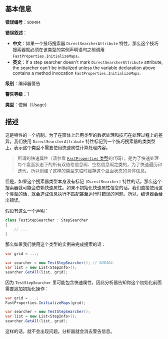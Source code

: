 ## 基本信息

**错误编号**：`SD0404`

**错误叙述**：

* **中文**：如果一个技巧搜索器 `DirectSearcherAttribute` 特性，那么这个技巧搜索器就必须在该类型的实例声明语句之前调用 `FastProperties.InitializeMaps`。
* **英文**：If a step searcher doesn't mark `DirectSearcherAttribute` attribute, the searcher can't be initialized unless the variable declaration above contains a method invocation `FastProperties.InitializeMaps`.

**级别**：编译器警告

**警告等级**：1

**类型**：使用（Usage）

## 描述

这是特性的一个机制。为了在窗体上启用类型的数据处理和技巧在处理过程上的差异，我们使用 `DirectSearcherAttribute` 特性标记到一个技巧搜索器的类类型上，表示这个类型不需要使用快速属性计算处理内容。

> 所谓的快速属性（请参看 [`FastProperties` 类型](https://github.com/SunnieShine/Sudoku/blob/main/src/Sudoku.Solving/Manual/FastProperties.cs)的代码），是为了快速处理每个盘面状态下的所有双值格信息啊、空格信息啊之类的，为了快速遍历和迭代，所以创建了这样的类型来临时缓存这个盘面状态的具体信息。

但是，如果这个搜索器类型本身没有标记 `[DirectSearcher]` 特性的话，那么这个搜索器就可能会依赖快速属性。如果不初始化快速属性信息的话，我们直接使用这个类型的话，就会造成信息执行不匹配甚至运行时错误的问题。所以，编译器会给出错误。

假设有这么一个声明：

```csharp
class TestStepSearcher : StepSearcher
{
    // ...
}
```

那么如果我们使用这个类型的实例来完成搜索的话：

```csharp
var grid = ...;

var searcher = new TestStepSearcher(); // SD0404.
var list = new List<StepInfo>();
searcher.GetAll(list, grid);
```

因为 `TestStepSearcher` 里可能包含快速属性，因此分析器告知你这个初始化前面需要追加初始化操作：

```csharp
var grid = ...;
FastProperties.InitializeMaps(grid);

var searcher = new TestStepSearcher();
var list = new List<StepInfo>();
searcher.GetAll(list, grid);
```

这样的话，就不会出现问题。分析器就会消去警告信息。